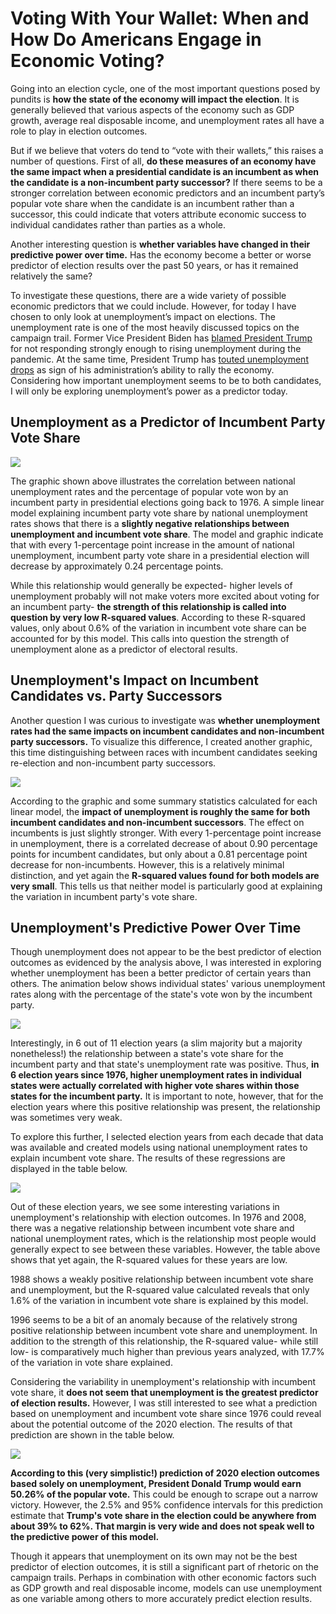 # Voting With Your Wallet: When and How Do Americans Engage in Economic Voting?

Going into an election cycle, one of the most important questions posed by pundits is **how the state of the economy will impact the election**. It is generally believed that various aspects of the economy such as GDP growth, average real disposable income, and unemployment rates all have a role to play in election outcomes.

But if we believe that voters do tend to “vote with their wallets,” this raises a number of questions. First of all, **do these measures of an economy have the same impact when a presidential candidate is an incumbent as when the candidate is a non-incumbent party successor?** If there seems to be a stronger correlation between economic predictors and an incumbent party’s popular vote share when the candidate is an incumbent rather than a successor, this could indicate that voters attribute economic success to individual candidates rather than parties as a whole.

Another interesting question is **whether variables have changed in their predictive power over time.** Has the economy become a better or worse predictor of election results over the past 50 years, or has it remained relatively the same? 

To investigate these questions, there are a wide variety of possible economic predictors that we could include. However, for today I have chosen to only look at unemployment’s impact on elections. The unemployment rate is one of the most heavily discussed topics on the campaign trail. Former Vice President Biden has [blamed President Trump](https://www.usatoday.com/story/news/politics/2020/06/05/joe-biden-slams-trump-spiking-ball-despite-high-unemployment/3153356001/) for not responding strongly enough to rising unemployment during the pandemic. At the same time, President Trump has [touted unemployment drops](https://www.politico.com/news/2020/06/05/may-unemployment-rate-coronavirus-302945) as sign of his administration’s ability to rally the economy. Considering how important unemployment seems to be to both candidates, I will only be exploring unemployment’s power as a predictor today.

## Unemployment as a Predictor of Incumbent Party Vote Share

![](../figures/overallincumbencyfx.png)

The graphic shown above illustrates the correlation between national unemployment rates and the percentage of popular vote won by an incumbent party in presidential elections going back to 1976. A simple linear model explaining incumbent party vote share by national unemployment rates shows that there is a **slightly negative relationships between unemployment and incumbent vote share**. The model and graphic indicate that with every 1-percentage point increase in the amount of national unemployment, incumbent party vote share in a presidential election will decrease by approximately 0.24 percentage points. 

While this relationship would generally be expected- higher levels of unemployment probably will not make voters more excited about voting for an incumbent party- **the strength of this relationship is called into question by very low R-squared values**. According to these R-squared values, only about 0.6% of the variation in incumbent vote share can be accounted for by this model. This calls into question the strength of unemployment alone as a predictor of electoral results.

## Unemployment's Impact on Incumbent Candidates vs. Party Successors

Another question I was curious to investigate was **whether unemployment rates had the same impacts on incumbent candidates and non-incumbent party successors.** To visualize this difference, I created another graphic, this time distinguishing between races with incumbent candidates seeking re-election and non-incumbent party successors.

![](../figures/successorvsincumbent.png)

According to the graphic and some summary statistics calculated for each linear model, the **impact of unemployment is roughly the same for both incumbent candidates and non-incumbent successors**. The effect on incumbents is just slightly stronger. With every 1-percentage point increase in unemployment, there is a correlated decrease of about 0.90 percentage points for incumbent candidates, but only about a 0.81 percentage point decrease for non-incumbents. However, this is a relatively minimal distinction, and yet again the **R-squared values found for both models are very small**. This tells us that neither model is particularly good at explaining the variation in incumbent party's vote share.

## Unemployment's Predictive Power Over Time

Though unemployment does not appear to be the best predictor of election outcomes as evidenced by the analysis above, I was interested in exploring whether unemployment has been a better predictor of certain years than others. The animation below shows individual states' various unemployment rates along with the percentage of the state's vote won by the incumbent party.

![](../figures/unemploymentovertime.gif)

Interestingly, in 6 out of 11 election years (a slim majority but a majority nonetheless!) the relationship between a state's vote share for the incumbent party and that state's unemployment rate was positive. Thus, **in 6 election years since 1976, higher unemployment rates in individual states were actually correlated with higher vote shares within those states for the incumbent party.** It is important to note, however, that for the election years where this positive relationship was present, the relationship was sometimes very weak. 

To explore this further, I selected election years from each decade that data was available and created models using national unemployment rates to explain incumbent vote share. The results of these regressions are displayed in the table below.

![](../figures/unemploymenthuxtable.png)

Out of these election years, we see some interesting variations in unemployment's relationship with election outcomes. In 1976 and 2008, there was a negative relationship between incumbent vote share and national unemployment rates, which is the relationship most people would generally expect to see between these variables. However, the table above shows that yet again, the R-squared values for these years are low. 

1988 shows a weakly positive relationship between incumbent vote share and unemployment, but the R-squared value calculated reveals that only 1.6% of the variation in incumbent vote share is explained by this model. 

1996 seems to be a bit of an anomaly because of the relatively strong positive relationship between incumbent vote share and unemployment. In addition to the strength of this relationship, the R-squared value- while still low- is comparatively much higher than previous years analyzed, with 17.7% of the variation in vote share explained.

Considering the variability in unemployment's relationship with incumbent vote share, it **does not seem that unemployment is the greatest predictor of election results.** However, I was still interested to see what a prediction based on unemployment and incumbent vote share since 1976 could reveal about the potential outcome of the 2020 election. The results of that prediction are shown in the table below.

![](../figures/unemploymentpred.png)

**According to this (very simplistic!) prediction of 2020 election outcomes based solely on unemployment, President Donald Trump would earn 50.26% of the popular vote.** This could be enough to scrape out a narrow victory. However, the 2.5% and 95% confidence intervals for this prediction estimate that **Trump's vote share in the election could be anywhere from about 39% to 62%. That margin is very wide and does not speak well to the predictive power of this model.**

Though it appears that unemployment on its own may not be the best predictor of election outcomes, it is still a significant part of rhetoric on the campaign trails. Perhaps in combination with other economic factors such as GDP growth and real disposable income, models can use unemployment as one variable among others to more accurately predict election results.